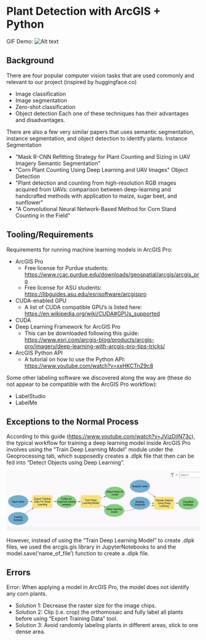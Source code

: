 # Plant Detection with ArcGIS + Python
GIF Demo:
![Alt text](Becks_AdobeExpress.gif)
## Background

There are four popular computer vision tasks that are used commonly and relevant to our project (inspired by huggingface.co)
- Image classification
- Image segmentation
- Zero-shot classification
- Object detection
Each one of these techniques has their advantages and disadvantages.

There are also a few very similar papers that uses semantic segmentation, instance segmentation, and object detection to identify plants.
Instance Segmentation
- "Mask R-CNN Refitting Strategy for Plant Counting and Sizing in UAV Imagery
Semantic Segmentation"
- "Corn Plant Counting Using Deep Learning and UAV Images"
Object Detection
- "Plant detection and counting from high-resolution RGB images acquired from UAVs: comparison between deep-learning and handcrafted methods with application to maize, sugar beet, and sunflower"
- "A Convolutional Neural Network-Based Method for Corn Stand Counting in the Field"

## Tooling/Requirements

Requirements for running machine learning models in ArcGIS Pro:
- ArcGIS Pro 
    - Free license for Purdue students: https://www.rcac.purdue.edu/downloads/geospatial/arcgis/arcgis_pro
    - Free license for ASU students: https://libguides.asu.edu/esrisoftware/arcgispro
- CUDA-enabled GPU
    - A list of CUDA compatible GPU’s is listed here: https://en.wikipedia.org/wiki/CUDA#GPUs_supported
- CUDA
- Deep Learning Framework for ArcGIS Pro
    - This can be downloaded following this guide: https://www.esri.com/arcgis-blog/products/arcgis-pro/imagery/deep-learning-with-arcgis-pro-tips-tricks/
-   ArcGIS Python API
     - A tutorial on how to use the Python API: https://www.youtube.com/watch?v=xxHKCTnZ9c8

Some other labeling software we discovered along the way are (these do not appear to be compatible with the ArcGIS Pro workflow):
- LabelStudio
- LabelMe

## Exceptions to the Normal Process
According to this guide (https://www.youtube.com/watch?v=JVizDjlN73c), the typical workflow for training a deep learning model inside ArcGIS Pro involves using the “Train Deep Learning Model” module under the Geoprocessing tab, which supposedly creates a .dlpk file that then can be fed into “Detect Objects using Deep Learning”. 

![Alt text](workflow-1.png)

However, instead of using the “Train Deep Learning Model” to create .dlpk files, we used the arcgis.gis library in JupyterNotebooks to and the model.save(‘name_of_file’) function to create a .dlpk file.

## Errors
Error: When applying a model in ArcGIS Pro, the model does not identify any corn plants.
-	Solution 1: Decrease the raster size for the image chips.
-	Solution 2: Clip (i.e. crop) the orthomosaic and fully label all plants before using “Export Training Data” tool.
-	Solution 3: Avoid randomly labeling plants in different areas, stick to one dense area.
 
